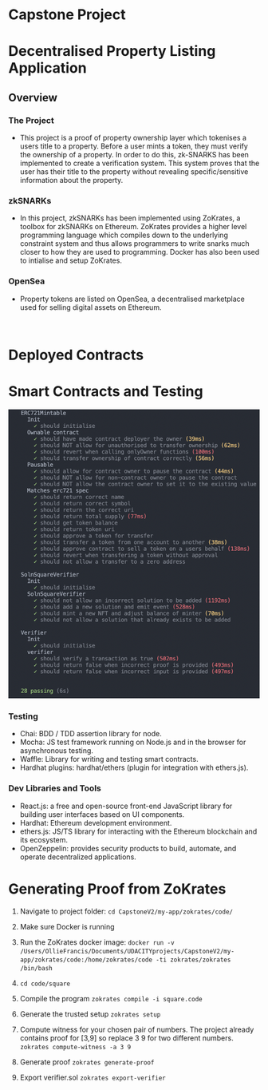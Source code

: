 # Capstone Project 
# Decentralised Property Listing Application 
## Overview
### The Project
- This project is a proof of property ownership layer which tokenises a users title to a property. Before a user mints a token, they must verify the ownership of a property. In order to do this, zk-SNARKS has been implemented to create a verification system. This system proves that the user has their title to the property without revealing specific/sensitive information about the property. 
### zkSNARKs
- In this project, zkSNARKs has been implemented using ZoKrates, a toolbox for zkSNARKs on Ethereum. ZoKrates provides a higher level programming language which compiles down to the underlying constraint system and thus allows programmers to write snarks much closer to how they are used to programming. Docker has also been used to intialise and setup ZoKrates. 
### OpenSea
- Property tokens are listed on OpenSea, a decentralised marketplace used for selling digital assets on Ethereum. 
<br>

# Deployed Contracts

# Smart Contracts and Testing
![](./images/tests.png)

### Testing
- Chai: BDD / TDD assertion library for node.
- Mocha: JS test framework running on Node.js and in the browser for asynchronous testing.
- Waffle: Library for writing and testing smart contracts.
- Hardhat plugins: hardhat/ethers (plugin for integration with ethers.js). 

### Dev Libraries and Tools
- React.js: a free and open-source front-end JavaScript library for building user interfaces based on UI components.
- Hardhat: Ethereum development environment.
- ethers.js: JS/TS library for interacting with the Ethereum blockchain and its ecosystem.
- OpenZeppelin: provides security products to build, automate, and operate decentralized applications.


# Generating Proof from ZoKrates
1. Navigate to project folder: `cd CapstoneV2/my-app/zokrates/code/`

2. Make sure Docker is running

3. Run the ZoKrates docker image: `docker run -v /Users/OllieFrancis/Documents/UDACITYprojects/CapstoneV2/my-app/zokrates/code:/home/zokrates/code -ti zokrates/zokrates /bin/bash`

4. `cd code/square`

5. Compile the program `zokrates compile -i square.code`

6. Generate the trusted setup `zokrates setup`

7. Compute witness for your chosen pair of numbers. The project already contains proof for [3,9] so replace 3 9 for two different numbers. `zokrates compute-witness -a 3 9`

8. Generate proof `zokrates generate-proof`

9. Export verifier.sol `zokrates export-verifier`


